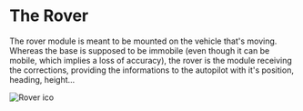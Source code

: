 # The Rover

The rover module is meant to be mounted on the vehicle that's moving. Whereas the base is supposed to be immobile \(even though it can be mobile, which implies a loss of accuracy\), the rover is the module receiving the corrections, providing the informations to the autopilot with it's position, heading, height...

![Rover ico](https://github.com/drotek/doc-rtk/tree/062dfb4b3ecf5849b83896a829bb557ce7362f88/images/icorover.png?raw=true)

